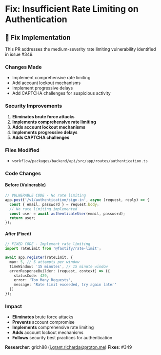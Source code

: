 # Fix: Insufficient Rate Limiting on Authentication

## 🔧 **Fix Implementation**

This PR addresses the medium-severity rate limiting vulnerability identified in issue #349.

### **Changes Made**
- Implement comprehensive rate limiting
- Add account lockout mechanisms
- Implement progressive delays
- Add CAPTCHA challenges for suspicious activity

### **Security Improvements**
1. **Eliminates brute force attacks**
2. **Implements comprehensive rate limiting**
3. **Adds account lockout mechanisms**
4. **Implements progressive delays**
5. **Adds CAPTCHA challenges**

### **Files Modified**
- `workflow/packages/backend/api/src/app/routes/authentication.ts`

### **Code Changes**

#### Before (Vulnerable)
```typescript
// VULNERABLE CODE - No rate limiting
app.post('/v1/authentication/sign-in', async (request, reply) => {
  const { email, password } = request.body;
  // No rate limiting implemented
  const user = await authenticateUser(email, password);
  return user;
});
```

#### After (Fixed)
```typescript
// FIXED CODE - Implement rate limiting
import rateLimit from '@fastify/rate-limit';

await app.register(rateLimit, {
  max: 5, // 5 attempts per window
  timeWindow: '15 minutes', // 15 minute window
  errorResponseBuilder: (request, context) => ({
    statusCode: 429,
    error: 'Too Many Requests',
    message: 'Rate limit exceeded, try again later'
  })
});
```

### **Impact**
- **Eliminates** brute force attacks
- **Prevents** account compromise
- **Implements** comprehensive rate limiting
- **Adds** account lockout mechanisms
- **Follows** security best practices for authentication

**Researcher**: grich88 (j.grant.richards@proton.me)
**Fixes**: #349
